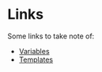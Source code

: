 # Links

Some links to take note of:

* [Variables](https://hexo.io/docs/variables.html)
* [Templates](https://hexo.io/docs/templates.html)

